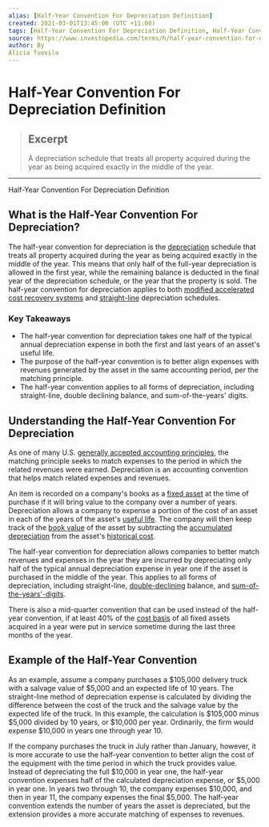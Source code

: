 ```yaml
---
alias: [Half-Year Convention For Depreciation Definition]
created: 2021-03-01T13:45:06 (UTC +11:00)
tags: [Half-Year Convention For Depreciation Definition, Half-Year Convention For Depreciation Definition]
source: https://www.investopedia.com/terms/h/half-year-convention-for-depreciation.asp
author: By
Alicia Tuovila
---
```


# Half-Year Convention For Depreciation Definition

> ## Excerpt
> A depreciation schedule that treats all property acquired during the year as being acquired exactly in the middle of the year.

---

Half-Year Convention For Depreciation Definition
## What is the Half-Year Convention For Depreciation?

The half-year convention for depreciation is the [depreciation](https://www.investopedia.com/terms/d/depreciation.asp) schedule that treats all property acquired during the year as being acquired exactly in the middle of the year. This means that only half of the full-year depreciation is allowed in the first year, while the remaining balance is deducted in the final year of the depreciation schedule, or the year that the property is sold. The half-year convention for depreciation applies to both [modified accelerated cost recovery systems](https://www.investopedia.com/terms/m/macrs.asp) and [straight-line](https://www.investopedia.com/terms/s/straightlinebasis.asp) depreciation schedules.

### Key Takeaways

-   The half-year convention for depreciation takes one half of the typical annual depreciation expense in both the first and last years of an asset's useful life.
-   The purpose of the half-year convention is to better align expenses with revenues generated by the asset in the same accounting period, per the matching principle.
-   The half-year convention applies to all forms of depreciation, including straight-line, double declining balance, and sum-of-the-years' digits.

## Understanding the Half-Year Convention For Depreciation

As one of many U.S. [generally accepted accounting principles](https://www.investopedia.com/terms/g/gaap.asp), the matching principle seeks to match expenses to the period in which the related revenues were earned. Depreciation is an accounting convention that helps match related expenses and revenues.

An item is recorded on a company's books as a [fixed asset](https://www.investopedia.com/terms/f/fixedasset.asp) at the time of purchase if it will bring value to the company over a number of years. Depreciation allows a company to expense a portion of the cost of an asset in each of the years of the asset's [useful life](https://www.investopedia.com/terms/u/usefullife.asp). The company will then keep track of the [book value](https://www.investopedia.com/terms/b/bookvalue.asp) of the asset by subtracting the [accumulated depreciation](https://www.investopedia.com/terms/a/accumulated-depreciation.asp) from the asset's [historical cost](https://www.investopedia.com/terms/h/historical-cost.asp).

The half-year convention for depreciation allows companies to better match revenues and expenses in the year they are incurred by depreciating only half of the typical annual depreciation expense in year one if the asset is purchased in the middle of the year. This applies to all forms of depreciation, including straight-line, [double-declining](https://www.investopedia.com/terms/d/double-declining-balance-depreciation-method.asp) balance, and [sum-of-the-years'-digits](https://www.investopedia.com/terms/s/sum-of-the-years-digits.asp).

There is also a mid-quarter convention that can be used instead of the half-year convention, if at least 40% of the [cost basis](https://www.investopedia.com/terms/c/costbasis.asp) of all fixed assets acquired in a year were put in service sometime during the last three months of the year.

## Example of the Half-Year Convention

As an example, assume a company purchases a $105,000 delivery truck with a salvage value of $5,000 and an expected life of 10 years. The straight-line method of depreciation expense is calculated by dividing the difference between the cost of the truck and the salvage value by the expected life of the truck. In this example, the calculation is $105,000 minus $5,000 divided by 10 years, or $10,000 per year. Ordinarily, the firm would expense $10,000 in years one through year 10.

If the company purchases the truck in July rather than January, however, it is more accurate to use the half-year convention to better align the cost of the equipment with the time period in which the truck provides value. Instead of depreciating the full $10,000 in year one, the half-year convention expenses half of the calculated depreciation expense, or $5,000 in year one. In years two through 10, the company expenses $10,000, and then in year 11, the company expenses the final $5,000. The half-year convention extends the number of years the asset is depreciated, but the extension provides a more accurate matching of expenses to revenues.
